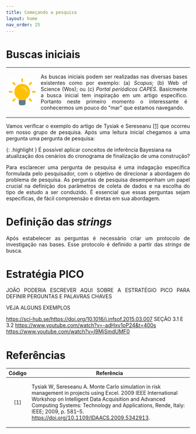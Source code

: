 ```yaml
---
title: Começando a pesquisa
layout: home
nav_order: 25
---
```


<!--Don't delete this script-->
<script src = "https://polyfill.io/v3/polyfill.min.js?features=es6"></script>
<script id = "MathJax-script" async src="https://cdn.jsdelivr.net/npm/mathjax@3/es5/tex-mml-chtml.js"></script>
<!--Don't delete this script-->

<h1>Buscas iniciais</h1>

<table>
  <tr>
    <td>
      <img src="assets/images/fig00-1.png" alt = "fig00-1" width = "100%" height = "auto">
    </td>
    <td>
        <p align = "justify">
        As buscas iniciais podem ser realizadas nas diversas bases existentes como por exemplo: (a) <i>Scopus</i>; (b) </i>Web of Science</i> (Wos); ou (c) <i>Portal periódicos CAPES</i>. Basicmente a busca inicial tem inspiração em um artigo específico. Portanto neste primeiro momento o interessante é conhecermos um pouco do "mar" que estamos navegando.
        </p>
    </td>
  </tr>
</table>

<p align = "justify">
Vamos verificar o exemplo do artigo de Tysiak e Sereseanu <a href = "#ref1">[1]</a> que ocorreu em nosso grupo de pesquisa. Após uma leitura inicial chegamos a uma pergunta uma pergunta de pesquisa:
</p>

{: .highlight }
É possível aplicar conceitos de inferência Bayesiana na atualização dos cenários do cronograma de finalização de uma construção?

<p align = "justify">
Para esclarecer uma pergunta de pesquisa é uma indagação específica formulada pelo pesquisador, com o objetivo de direcionar a abordagem do problema de pesquisa. As perguntas de pesquisa desempenham um papel crucial na definição dos parâmetros de coleta de dados e na escolha do tipo de estudo a ser conduzido. É essencial que essas perguntas sejam específicas, de fácil compreensão e diretas em sua abordagem.
</p>

<h1>Definição das <i>strings</i></h1>

<p align = "justify">
Após estabelecer as perguntas é necessário criar um protocolo de investigação nas bases. Esse protocolo é definido a partir das <i>strings</i> de busca.
</p>

<h1>Estratégia PICO</h1>

<p align = "justify">
JOÃO PODERIA ESCREVER AQUI SOBRE A ESTRATÉGIO PICO PARA DEFINIR PERGUNTAS E PALAVRAS CHAVES

VEJA ALGUNS EXEMPLOS

https://sci-hub.se/https://doi.org/10.1016/j.infsof.2015.03.007
SEÇÃO 3.1 E 3.2
https://www.youtube.com/watch?v=-adHxv1oP24&t=400s
https://www.youtube.com/watch?v=I9MjSmdUMF0
</p>


<h1>Referências</h1>

<table>
    <thead>
        <tr>
            <th>Código</th>
            <th>Referência</th>
        </tr>
    </thead>
    <tbody>
        <tr>
            <td><p align = "center" id = "ref1">[1]</p></td>
            <td><p align = "left">Tysiak W, Sereseanu A. Monte Carlo simulation in risk management in projects using Excel. 2009 IEEE International Workshop on Intelligent Data Acquisition and Advanced Computing Systems: Technology and Applications, Rende, Italy: IEEE; 2009, p. 581–5. <a target = "_blank" href = "https://doi.org/10.1109/IDAACS.2009.5342913">https://doi.org/10.1109/IDAACS.2009.5342913</a>.</p></td>
        </tr>
    </tbody>
</table>